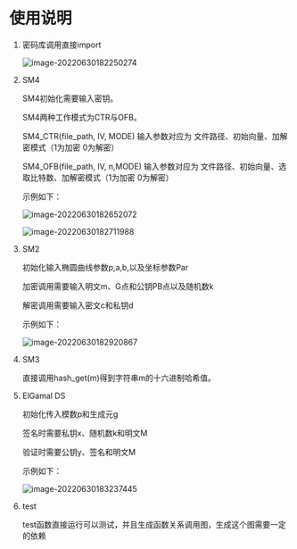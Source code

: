 # 使用说明

1. 密码库调用直接import

   ![image-20220630182250274](C:\Users\萝卜CarryT.DESKTOP-2OP4C3A.000\AppData\Roaming\Typora\typora-user-images\image-20220630182250274.png)

2. SM4

   SM4初始化需要输入密钥。

   SM4两种工作模式为CTR与OFB。

   SM4_CTR(file_path, IV, MODE) 输入参数对应为 文件路径、初始向量、加解密模式（1为加密 0为解密）

   SM4_OFB(file_path, IV, n,MODE) 输入参数对应为 文件路径、初始向量、选取比特数、加解密模式（1为加密 0为解密）

   示例如下：

   ![image-20220630182652072](C:\Users\萝卜CarryT.DESKTOP-2OP4C3A.000\AppData\Roaming\Typora\typora-user-images\image-20220630182652072.png)

   ![image-20220630182711988](C:\Users\萝卜CarryT.DESKTOP-2OP4C3A.000\AppData\Roaming\Typora\typora-user-images\image-20220630182711988.png)

3. SM2

   初始化输入椭圆曲线参数p,a,b,以及坐标参数Par

   加密调用需要输入明文m、G点和公钥PB点以及随机数k

   解密调用需要输入密文c和私钥d

   示例如下：

   ![image-20220630182920867](C:\Users\萝卜CarryT.DESKTOP-2OP4C3A.000\AppData\Roaming\Typora\typora-user-images\image-20220630182920867.png)

4. SM3

   直接调用hash_get(m)得到字符串m的十六进制哈希值。

5. ElGamal DS

   初始化传入模数p和生成元g

   签名时需要私钥x、随机数k和明文M

   验证时需要公钥y、签名和明文M

   示例如下：

   ![image-20220630183237445](C:\Users\萝卜CarryT.DESKTOP-2OP4C3A.000\AppData\Roaming\Typora\typora-user-images\image-20220630183237445.png)

6. test

   test函数直接运行可以测试，并且生成函数关系调用图，生成这个图需要一定的依赖

